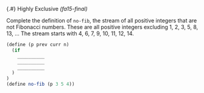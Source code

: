 
{.#} Highly Exclusive *(fa15-final)*

Complete the definition of `no-fib`, the stream of all positive integers that are not Fibonacci numbers. These are all positive integers excluding 1, 2, 3, 5, 8, 13, ... The stream starts with 4, 6, 7, 9, 10, 11, 12, 14.

```scheme
(define (p prev curr n)
  (if
    __________
    __________
    __________
  )
)
(define no-fib (p 3 5 4))
```
